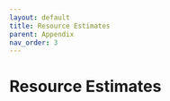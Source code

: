 ```yaml
---
layout: default
title: Resource Estimates
parent: Appendix
nav_order: 3
---
```


# Resource Estimates
